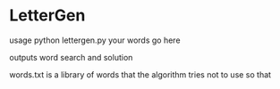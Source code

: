 # LetterGen

usage python lettergen.py your words go here

outputs word search and solution

words.txt is a library of words that the algorithm tries not to use so that 
